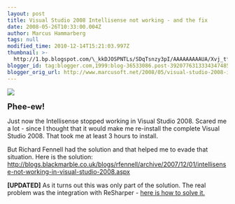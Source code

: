 ```yaml
---
layout: post
title: Visual Studio 2008 Intellisense not working - and the fix
date: 2008-05-26T10:33:00.004Z
author: Marcus Hammarberg
tags: null
modified_time: 2010-12-14T15:21:03.997Z
thumbnail: >-
  http://1.bp.blogspot.com/\_kkDJOSPNTLs/SDqTsnzy3pI/AAAAAAAAAUA/Xvj_tfVKZOM/s72-c/vs2008intellisense.JPG
blogger_id: tag:blogger.com,1999:blog-36533086.post-3920776313334347485
blogger_orig_url: http://www.marcusoft.net/2008/05/visual-studio-2008-intellisense-not.html
---
```



[<img
src="http://1.bp.blogspot.com/_kkDJOSPNTLs/SDqTsnzy3pI/AAAAAAAAAUA/Xvj_tfVKZOM/s320/vs2008intellisense.JPG"
id="BLOGGER_PHOTO_ID_5204634714189782674"
style="DISPLAY: block; MARGIN: 0px auto 10px; CURSOR: hand; TEXT-ALIGN: center"
data-border="0" />](http://1.bp.blogspot.com/_kkDJOSPNTLs/SDqTsnzy3pI/AAAAAAAAAUA/Xvj_tfVKZOM/s1600-h/vs2008intellisense.JPG)



<span style="font-size:130%;">**Phee-ew!**




Just now the Intellisense stopped working in Visual Studio 2008. Scared
me a lot - since I thought that it would make me re-install the complete
Visual Studio 2008. That took me at least 3 hours to install.




But Richard Fennell had the solution and that helped me to evade that
situation. Here is the solution:
<http://blogs.blackmarble.co.uk/blogs/rfennell/archive/2007/12/01/intellisense-not-working-in-visual-studio-2008.aspx>


**\[UPDATED\]**
As it turns out this was only part of the solution. The real problem was
the integration with ReSharper - [here is how to solve
it.](http://www.marcusoft.net/2008/06/resharper-and-messed-up-intellisense.html)
